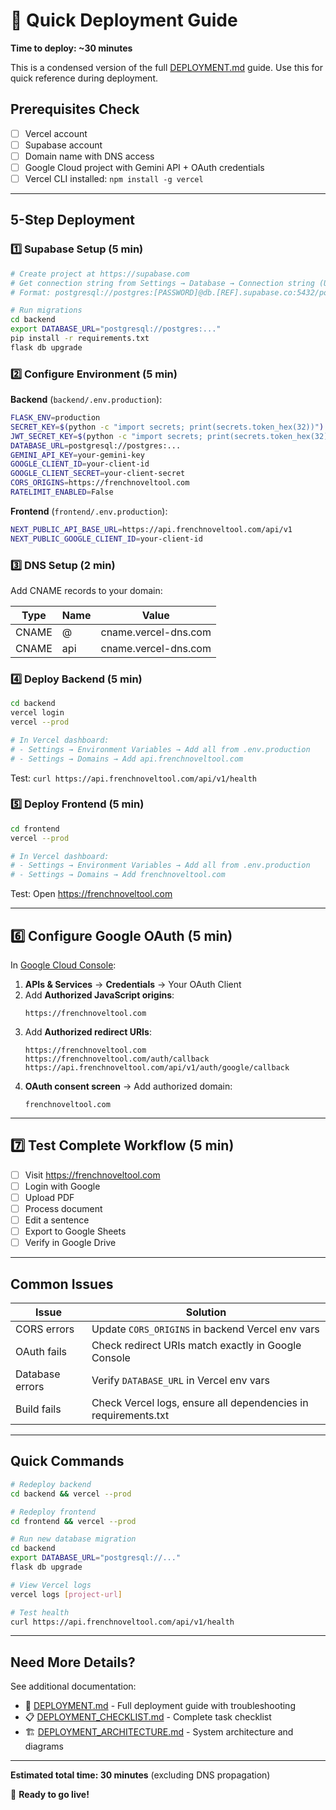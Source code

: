 # 🚀 Quick Deployment Guide

**Time to deploy: ~30 minutes**

This is a condensed version of the full [DEPLOYMENT.md](DEPLOYMENT.md) guide. Use this for quick reference during deployment.

## Prerequisites Check

- [ ] Vercel account
- [ ] Supabase account  
- [ ] Domain name with DNS access
- [ ] Google Cloud project with Gemini API + OAuth credentials
- [ ] Vercel CLI installed: `npm install -g vercel`

---

## 5-Step Deployment

### 1️⃣ Supabase Setup (5 min)

```bash
# Create project at https://supabase.com
# Get connection string from Settings → Database → Connection string (URI)
# Format: postgresql://postgres:[PASSWORD]@db.[REF].supabase.co:5432/postgres

# Run migrations
cd backend
export DATABASE_URL="postgresql://postgres:..."
pip install -r requirements.txt
flask db upgrade
```

### 2️⃣ Configure Environment (5 min)

**Backend** (`backend/.env.production`):
```bash
FLASK_ENV=production
SECRET_KEY=$(python -c "import secrets; print(secrets.token_hex(32))")
JWT_SECRET_KEY=$(python -c "import secrets; print(secrets.token_hex(32))")
DATABASE_URL=postgresql://postgres:...
GEMINI_API_KEY=your-gemini-key
GOOGLE_CLIENT_ID=your-client-id
GOOGLE_CLIENT_SECRET=your-client-secret
CORS_ORIGINS=https://frenchnoveltool.com
RATELIMIT_ENABLED=False
```

**Frontend** (`frontend/.env.production`):
```bash
NEXT_PUBLIC_API_BASE_URL=https://api.frenchnoveltool.com/api/v1
NEXT_PUBLIC_GOOGLE_CLIENT_ID=your-client-id
```

### 3️⃣ DNS Setup (2 min)

Add CNAME records to your domain:

| Type  | Name | Value                  |
|-------|------|------------------------|
| CNAME | @    | cname.vercel-dns.com   |
| CNAME | api  | cname.vercel-dns.com   |

### 4️⃣ Deploy Backend (5 min)

```bash
cd backend
vercel login
vercel --prod

# In Vercel dashboard:
# - Settings → Environment Variables → Add all from .env.production
# - Settings → Domains → Add api.frenchnoveltool.com
```

Test: `curl https://api.frenchnoveltool.com/api/v1/health`

### 5️⃣ Deploy Frontend (5 min)

```bash
cd frontend
vercel --prod

# In Vercel dashboard:
# - Settings → Environment Variables → Add all from .env.production
# - Settings → Domains → Add frenchnoveltool.com
```

Test: Open https://frenchnoveltool.com

---

## 6️⃣ Configure Google OAuth (5 min)

In [Google Cloud Console](https://console.cloud.google.com):

1. **APIs & Services** → **Credentials** → Your OAuth Client
2. Add **Authorized JavaScript origins**:
   ```
   https://frenchnoveltool.com
   ```
3. Add **Authorized redirect URIs**:
   ```
   https://frenchnoveltool.com
   https://frenchnoveltool.com/auth/callback
   https://api.frenchnoveltool.com/api/v1/auth/google/callback
   ```
4. **OAuth consent screen** → Add authorized domain:
   ```
   frenchnoveltool.com
   ```

---

## 7️⃣ Test Complete Workflow (5 min)

- [ ] Visit https://frenchnoveltool.com
- [ ] Login with Google
- [ ] Upload PDF
- [ ] Process document
- [ ] Edit a sentence
- [ ] Export to Google Sheets
- [ ] Verify in Google Drive

---

## Common Issues

| Issue | Solution |
|-------|----------|
| CORS errors | Update `CORS_ORIGINS` in backend Vercel env vars |
| OAuth fails | Check redirect URIs match exactly in Google Console |
| Database errors | Verify `DATABASE_URL` in Vercel env vars |
| Build fails | Check Vercel logs, ensure all dependencies in requirements.txt |

---

## Quick Commands

```bash
# Redeploy backend
cd backend && vercel --prod

# Redeploy frontend
cd frontend && vercel --prod

# Run new database migration
cd backend
export DATABASE_URL="postgresql://..."
flask db upgrade

# View Vercel logs
vercel logs [project-url]

# Test health
curl https://api.frenchnoveltool.com/api/v1/health
```

---

## Need More Details?

See additional documentation:
- 📘 [DEPLOYMENT.md](DEPLOYMENT.md) - Full deployment guide with troubleshooting
- 📋 [DEPLOYMENT_CHECKLIST.md](DEPLOYMENT_CHECKLIST.md) - Complete task checklist
- 🏗️ [DEPLOYMENT_ARCHITECTURE.md](DEPLOYMENT_ARCHITECTURE.md) - System architecture and diagrams

---

**Estimated total time: 30 minutes** (excluding DNS propagation)

🎉 **Ready to go live!**

